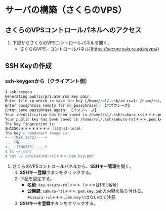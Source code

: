 # サーバの構築（さくらのVPS）

## さくらのVPSコントロールパネルへのアクセス
1. 下記からさくらのVPSコントロールパネルを開く。
   - さくらのVPS - コントロールパネル](https://secure.sakura.ad.jp/vps/)

## SSH Keyの作成

### ssh-keygenから（クライアント側）
```bash
$ ssh-keygen
Generating public/private rsa key pair.
Enter file in which to save the key (/home/rsl/.ssh/id_rsa): /home/rsl/.ssh/sakura-rsl＊＊＊.pem.key（rsl＊＊＊はRSL番号）
Enter passphrase (empty for no passphrase): 【パスフレーズ】
Enter same passphrase again: 【パスフレーズ】
Your identification has been saved in /home/rsl/.ssh/sakura-rsl＊＊＊.pem.key
Your public key has been saved in /home/rsl/.ssh/sakura-rsl＊＊＊.pem.key.pub
The key fingerprint is:
SHA256:＊＊＊＊＊＊＊＊ rsl@rsl-local
The key's randomart image is:
+---[RSA 3072]----+
...（略）...
+----[SHA256]-----+
$ ls ~/.ssh/
$ cat ~/.ssh/sakura-rsl＊＊＊.pem.key.pub
```

1. さくらのVPSコントロールパネルから、**SSHキー管理**を開く。
   1. **SSHキー登録**ボタンをクリックする。
   2. 下記を設定する。
      - **名前**: `key-sakura-rsl＊＊＊`（`＊＊＊`はRSL番号）
      - **公開鍵**: `sakura-rsl＊＊＊.pem.key.pub`の内容を貼り付ける。※`sakura-rsl＊＊＊.pem.key`ではないので注意
   3. **SSHキーを登録**ボタンをクリックする。
